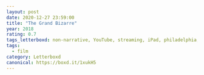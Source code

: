 ```yaml
---
layout: post 
date: 2020-12-27 23:59:00
title: "The Grand Bizarre"
year: 2018
rating: 0.7
tags_letterboxd: non-narrative, YouTube, streaming, iPad, philadelphia, insomnia
tags:
  - film
category: Letterboxd
canonical: https://boxd.it/1xukH5
---
```

